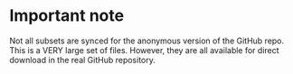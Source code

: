 # Important note

Not all subsets are synced for the anonymous version of the GitHub repo. This is a VERY large set of files. However, they are all available for direct download in the real GitHub repository.
